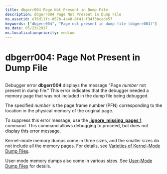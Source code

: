 ```yaml
---
title: dbgerr004 Page Not Present in Dump File
description: dbgerr004 Page Not Present in Dump File
ms.assetid: e76d11fc-857b-4a40-8f41-f34f3bcade57
keywords: ["dbgerr004", "Page not present in dump file (dbgerr004)"]
ms.date: 05/23/2017
ms.localizationpriority: medium
---
```


# dbgerr004: Page Not Present in Dump File


## <span id="ddk_dbgerr004_dbg"></span><span id="DDK_DBGERR004_DBG"></span>


Debugger error **dbgerr004** displays the message "Page *number* not present in dump file." This error indicates that the debugger needed a memory page that was not included in the dump file being debugged.

The specified *number* is the page frame number (PFN) corresponding to the location in the physical memory of the original page.

To suppress this error message, use the [**.ignore\_missing\_pages 1**](-ignore-missing-pages--suppress-missing-page-errors-.md) command. This command allows debugging to proceed, but does not display this error message.

Kernel-mode memory dumps come in three sizes, and the smaller sizes do not include all the memory pages. For details, see [Varieties of Kernel-Mode Dump Files](varieties-of-kernel-mode-dump-files.md).

User-mode memory dumps also come in various sizes. See [User-Mode Dump Files](user-mode-dump-files.md) for details.

 

 





